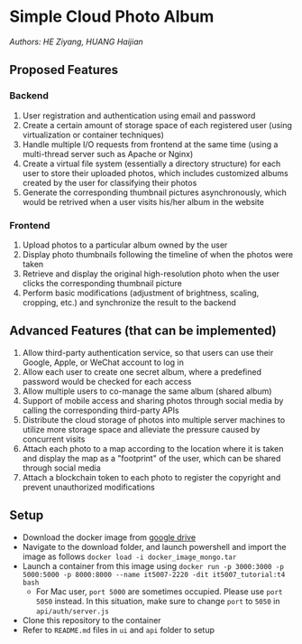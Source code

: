 # Simple Cloud Photo Album

*Authors: HE Ziyang, HUANG Haijian*

## Proposed Features

### Backend

1. User registration and authentication using email and password
2. Create a certain amount of storage space of each registered user (using virtualization or container techniques)
3. Handle multiple I/O requests from frontend at the same time (using a multi-thread server such as Apache or Nginx)
4. Create a virtual file system (essentially a directory structure) for each user to store their uploaded photos, which includes customized albums created by the user for classifying their photos
5. Generate the corresponding thumbnail pictures asynchronously, which would be retrived when a user visits his/her album in the website

### Frontend

1. Upload photos to a particular album owned by the user
2. Display photo thumbnails following the timeline of when the photos were taken
3. Retrieve and display the original high-resolution photo when the user clicks the corresponding thumbnail picture
4. Perform basic modifications (adjustment of brightness, scaling, cropping, etc.) and synchronize the result to the backend

## Advanced Features (that can be implemented)

1. Allow third-party authentication service, so that users can use their Google, Apple, or WeChat account to log in
2. Allow each user to create one secret album, where a predefined password would be checked for each access
3. Allow multiple users to co-manage the same album (shared album)
4. Support of mobile access and sharing photos through social media by calling the corresponding third-party APIs
5. Distribute the cloud storage of photos into multiple server machines to utilize more storage space and alleviate the pressure caused by concurrent visits
6. Attach each photo to a map according to the location where it is taken and display the map as a "footprint" of the user, which can be shared through social media
7. Attach a blockchain token to each photo to register the copyright and prevent unauthorized modifications

## Setup
- Download the docker image from [google drive](https://drive.google.com/file/d/1--j08P6aK2FO6Br95q8Mo3bt8bE6lfc2/view?usp=sharing)
- Navigate to the download folder, and launch powershell and import the image as follows `docker load -i docker_image_mongo.tar`
- Launch a container from this image using `docker run -p 3000:3000 -p 5000:5000 -p 8000:8000 --name it5007-2220 -dit it5007_tutorial:t4 bash`
  - For Mac user, `port 5000` are sometimes occupied. Please use `port 5050` instead. In this situation, make sure to change `port` to `5050` in `api/auth/server.js`
- Clone this repository to the container
- Refer to `README.md` files in `ui` and `api` folder to setup
